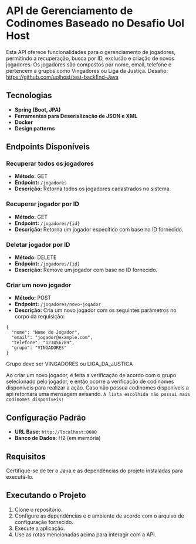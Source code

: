 # API de Gerenciamento de Codinomes Baseado no Desafio Uol Host

Esta API oferece funcionalidades para o gerenciamento de jogadores, permitindo a recuperação, busca por ID, exclusão e criação de novos jogadores. Os jogadores são compostos por nome, email, telefone e pertencem a grupos como Vingadores ou Liga da Justiça. Desafio: https://github.com/uolhost/test-backEnd-Java

## Tecnologias
- **Spring (Boot, JPA)**
- **Ferramentas para Deserialização de JSON e XML**
- **Docker**
- **Design patterns**


## Endpoints Disponíveis

### Recuperar todos os jogadores

- **Método:** GET
- **Endpoint:** `/jogadores`
- **Descrição:** Retorna todos os jogadores cadastrados no sistema.

### Recuperar jogador por ID

- **Método:** GET
- **Endpoint:** `/jogadores/{id}`
- **Descrição:** Retorna um jogador específico com base no ID fornecido.

### Deletar jogador por ID

- **Método:** DELETE
- **Endpoint:** `/jogadores/{id}`
- **Descrição:** Remove um jogador com base no ID fornecido.

### Criar um novo jogador

- **Método:** POST
- **Endpoint:** `/jogadores/novo-jogador`
- **Descrição:** Cria um novo jogador com os seguintes parâmetros no corpo da requisição:
  
```
{
  "nome": "Nome do Jogador",
  "email": "jogador@example.com",
  "telefone": "123456789",
  "grupo": "VINGADORES"
}
```
Grupo deve ser VINGADORES ou LIGA_DA_JUSTICA

Ao criar um novo jogador, é feita a verificação de acordo com o grupo selecionado pelo jogador, e então ocorre a verificação de codinomes disponiveis para realizar a ação. Caso não possua codinomes disponíveis a api retornara uma mensagem avisando. 
`A lista escolhida não possui mais codinomes disponíveis!`

## Configuração Padrão

- **URL Base:** `http://localhost:8080`
- **Banco de Dados:** H2 (em memória)

## Requisitos

Certifique-se de ter o Java e as dependências do projeto instaladas para executá-lo.

## Executando o Projeto

1. Clone o repositório.
2. Configure as dependências e o ambiente de acordo com o arquivo de configuração fornecido.
3. Execute a aplicação.
4. Use as rotas mencionadas acima para interagir com a API.

